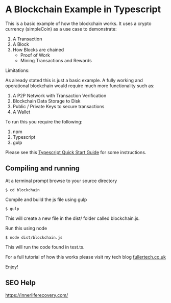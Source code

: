 # A Blockchain Example in Typescript

This is a basic example of how the blockchain works. It uses a crypto currency (simpleCoin) as a use case to demonstrate:

1. A Transaction
2. A Block
3. How Blocks are chained
    * Proof of Work
    * Mining Transactions and Rewards

Limitations:

As already stated this is just a basic example. A fully working and operational blockchain would require much more functionality such as:

1. A P2P Network with Transaction Verification
2. Blockchain Data Storage to Disk
3. Public / Private Keys to secure transactions
4. A Wallet

To run this you require the following:
1. npm
2. Typescript
3. gulp

Please see this [Typescript Quick Start Guide](https://github.com/jafuller88/guides/blob/master/typescript.md) for some instructions.

## Compiling and running
At a terminal prompt browse to your source directory
```
$ cd blockchain
```
Compile and build the js file using gulp
```
$ gulp
```
This will create a new file in the dist/ folder called blockchain.js.

Run this using node
```
$ node dist/blockchain.js
```

This will run the code found in test.ts.

For a full tutorial of how this works please visit my tech blog [fullertech.co.uk](http://www.fullertech.co.uk/crypto/2018/04/22/an-example-blockchain-in-typescript.html)

Enjoy!

## SEO Help
https://innerliferecovery.com/
